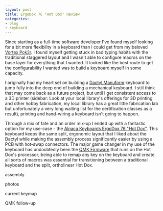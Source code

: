 ```yaml
---
layout: post
title: ErgoDox 76 "Hot Dox" Review
categories:
- blog
- keyboard
---
```


Since starting as a full-time software developer I've found myself looking for a
bit more flexibility in a keyboard than I could get from my beloved
[Vortex Pok3r](https://www.amazon.com/Mechanical-Keyboard-Keycaps-Cherry-Mx-Clear/dp/B00OFM6F80).
I found myself getting stuck in bad typing habits with the traditional staggered
layout and I wasn't able to configure macros on the base layer for everything
that I wanted. It looked like the best route to get the configurability I wanted
was to build a keyboard myself in some capacity.

I originally had my heart set on building a
[Dactyl Manuform](https://github.com/tshort/dactyl-keyboard) keyboard to jump
fully into the deep end of building a mechanical keyboard. I still think that may
come back as a future project, but until I get consistent access to a 3D printer
(sidebar: Look at your local library's offerings for 3D printing and other hobby
fabrication, my local library has a great little fabrication lab but unfortunately
a very long waiting list for the certification classes as a result), printing and
hand-wiring a keyboard isn't going to happen.

Through a mix of fate and an order mix-up I ended up with a fantastic option for
my use-case - the [Alpaca Keyboards ErgoDox 76 "Hot Dox"](https://www.alpacakeyboards.com/).
This keyboard keeps the same split, ergonomic layout that I liked about the Dactyl
while making the assembly process significantly easier by using a PCB with hot-swap
connectors. The major game changer in my use of the keyboard has undoubtedly been
the [QMK Firmware](https://docs.qmk.fm/#/) that runs on the Hot Dox's processor;
being able to remap any key on the keyboard and create all sorts of macros was
essential for transitioning between a traditional keyboard and the split, ortholinear
Hot Dox.

assembly

photos

current keymap

QMK follow-up

